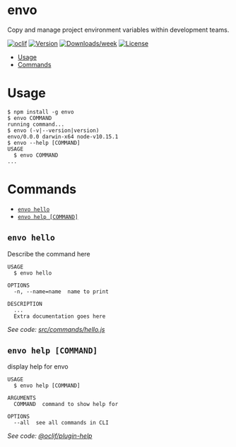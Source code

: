 envo
====

Copy and manage project environment variables within development teams.

[![oclif](https://img.shields.io/badge/cli-oclif-brightgreen.svg)](https://oclif.io)
[![Version](https://img.shields.io/npm/v/envo.svg)](https://npmjs.org/package/envo)
[![Downloads/week](https://img.shields.io/npm/dw/envo.svg)](https://npmjs.org/package/envo)
[![License](https://img.shields.io/npm/l/envo.svg)](https://github.com/bpdo/envo/blob/master/package.json)

<!-- toc -->
* [Usage](#usage)
* [Commands](#commands)
<!-- tocstop -->
# Usage
<!-- usage -->
```sh-session
$ npm install -g envo
$ envo COMMAND
running command...
$ envo (-v|--version|version)
envo/0.0.0 darwin-x64 node-v10.15.1
$ envo --help [COMMAND]
USAGE
  $ envo COMMAND
...
```
<!-- usagestop -->
# Commands
<!-- commands -->
* [`envo hello`](#envo-hello)
* [`envo help [COMMAND]`](#envo-help-command)

## `envo hello`

Describe the command here

```
USAGE
  $ envo hello

OPTIONS
  -n, --name=name  name to print

DESCRIPTION
  ...
  Extra documentation goes here
```

_See code: [src/commands/hello.js](https://github.com/bpdo/envo/blob/v0.0.0/src/commands/hello.js)_

## `envo help [COMMAND]`

display help for envo

```
USAGE
  $ envo help [COMMAND]

ARGUMENTS
  COMMAND  command to show help for

OPTIONS
  --all  see all commands in CLI
```

_See code: [@oclif/plugin-help](https://github.com/oclif/plugin-help/blob/v2.2.0/src/commands/help.ts)_
<!-- commandsstop -->

